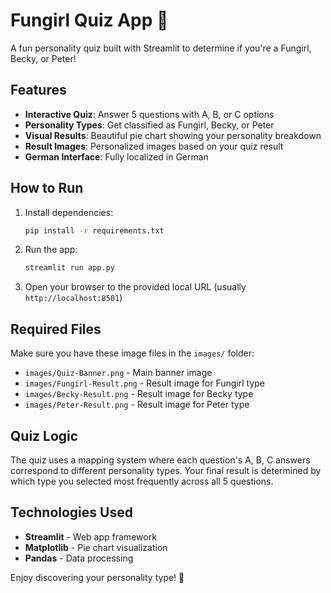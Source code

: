 # Fungirl Quiz App 🍄

A fun personality quiz built with Streamlit to determine if you're a Fungirl, Becky, or Peter!

## Features

- **Interactive Quiz**: Answer 5 questions with A, B, or C options
- **Personality Types**: Get classified as Fungirl, Becky, or Peter
- **Visual Results**: Beautiful pie chart showing your personality breakdown
- **Result Images**: Personalized images based on your quiz result
- **German Interface**: Fully localized in German

## How to Run

1. Install dependencies:
   ```bash
   pip install -r requirements.txt
   ```

2. Run the app:
   ```bash
   streamlit run app.py
   ```

3. Open your browser to the provided local URL (usually `http://localhost:8501`)

## Required Files

Make sure you have these image files in the `images/` folder:
- `images/Quiz-Banner.png` - Main banner image
- `images/Fungirl-Result.png` - Result image for Fungirl type
- `images/Becky-Result.png` - Result image for Becky type  
- `images/Peter-Result.png` - Result image for Peter type

## Quiz Logic

The quiz uses a mapping system where each question's A, B, C answers correspond to different personality types. Your final result is determined by which type you selected most frequently across all 5 questions.

## Technologies Used

- **Streamlit** - Web app framework
- **Matplotlib** - Pie chart visualization
- **Pandas** - Data processing

Enjoy discovering your personality type! 🚀
